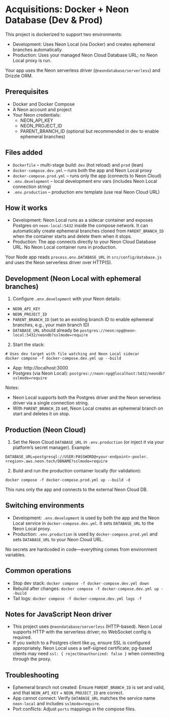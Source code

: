 # Acquisitions: Docker + Neon Database (Dev & Prod)

This project is dockerized to support two environments:

- Development: Uses Neon Local (via Docker) and creates ephemeral branches automatically.
- Production: Uses your managed Neon Cloud Database URL; no Neon Local proxy is run.

Your app uses the Neon serverless driver (`@neondatabase/serverless`) and Drizzle ORM.

## Prerequisites

- Docker and Docker Compose
- A Neon account and project
- Your Neon credentials:
  - NEON_API_KEY
  - NEON_PROJECT_ID
  - PARENT_BRANCH_ID (optional but recommended in dev to enable ephemeral branches)

## Files added

- `Dockerfile` – multi-stage build: `dev` (hot reload) and `prod` (lean)
- `docker-compose.dev.yml` – runs both the app and Neon Local proxy
- `docker-compose.prod.yml` – runs only the app (connects to Neon Cloud)
- `.env.development` – local development env vars (includes Neon Local connection string)
- `.env.production` – production env template (use real Neon Cloud URL)

## How it works

- Development: Neon Local runs as a sidecar container and exposes Postgres on `neon-local:5432` inside the compose network. It can automatically create ephemeral branches cloned from `PARENT_BRANCH_ID` when the container starts and delete them when it stops.
- Production: The app connects directly to your Neon Cloud Database URL. No Neon Local container runs in production.

Your Node app reads `process.env.DATABASE_URL` in `src/config/database.js` and uses the Neon serverless driver over HTTP(S).

## Development (Neon Local with ephemeral branches)

1) Configure `.env.development` with your Neon details:

- `NEON_API_KEY`
- `NEON_PROJECT_ID`
- `PARENT_BRANCH_ID` (set to an existing branch ID to enable ephemeral branches, e.g., your main branch ID)
- `DATABASE_URL` should already be `postgres://neon:npg@neon-local:5432/neondb?sslmode=require`

2) Start the stack:

```
# Uses dev target with file watching and Neon Local sidecar
docker compose -f docker-compose.dev.yml up --build
```

- App: http://localhost:3000
- Postgres (via Neon Local): `postgres://neon:npg@localhost:5432/neondb?sslmode=require`

Notes:
- Neon Local supports both the Postgres driver and the Neon serverless driver via a single connection string.
- With `PARENT_BRANCH_ID` set, Neon Local creates an ephemeral branch on start and deletes it on stop.

## Production (Neon Cloud)

1) Set the Neon Cloud `DATABASE_URL` in `.env.production` (or inject it via your platform’s secret manager). Example:

```
DATABASE_URL=postgresql://USER:PASSWORD@<your-endpoint>-pooler.<region>.aws.neon.tech/DBNAME?sslmode=require
```

2) Build and run the production container locally (for validation):

```
docker compose -f docker-compose.prod.yml up --build -d
```

This runs only the app and connects to the external Neon Cloud DB.

## Switching environments

- Development: `.env.development` is used by both the app and the Neon Local service in `docker-compose.dev.yml`. It sets `DATABASE_URL` to the Neon Local proxy.
- Production: `.env.production` is used by `docker-compose.prod.yml` and sets `DATABASE_URL` to your Neon Cloud URL.

No secrets are hardcoded in code—everything comes from environment variables.

## Common operations

- Stop dev stack: `docker compose -f docker-compose.dev.yml down`
- Rebuild after changes: `docker compose -f docker-compose.dev.yml up --build`
- Tail logs: `docker compose -f docker-compose.dev.yml logs -f`

## Notes for JavaScript Neon driver

- This project uses `@neondatabase/serverless` (HTTP-based). Neon Local supports HTTP with the serverless driver; no WebSocket config is required.
- If you switch to a Postgres client like `pg`, ensure SSL is configured appropriately. Neon Local uses a self-signed certificate; pg-based clients may need `ssl: { rejectUnauthorized: false }` when connecting through the proxy.

## Troubleshooting

- Ephemeral branch not created: Ensure `PARENT_BRANCH_ID` is set and valid, and that `NEON_API_KEY` + `NEON_PROJECT_ID` are correct.
- App cannot connect: Verify `DATABASE_URL` matches the service name `neon-local` and includes `sslmode=require`.
- Port conflicts: Adjust `ports` mappings in the compose files.
